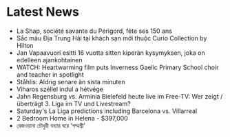 # Latest News
-  La Shap, société savante du Périgord, fête ses 150 ans
-  Sắc màu Địa Trung Hải tại khách sạn mới thuộc Curio Collection by Hilton
-  Jan Vapaavuori esitti 16 vuotta sitten kiperän kysymyksen, joka on edelleen ajankohtainen
-  WATCH: Heartwarming film puts Inverness Gaelic Primary School choir and teacher in spotlight
-  Ståhlis: Aldrig senare än sista minuten
-  Viharos széllel indul a hétvége
-  Jahn Regensburg vs. Arminia Bielefeld heute live im Free-TV: Wer zeigt / überträgt 3. Liga im TV und Livestream?
-  Saturday's La Liga predictions including Barcelona vs. Villarreal
-  2 Bedroom Home in Helena - $397,000
-  রেজওয়ানা চৌধুরী বন্যার ঘরে ‘পদ্মশ্রী’
